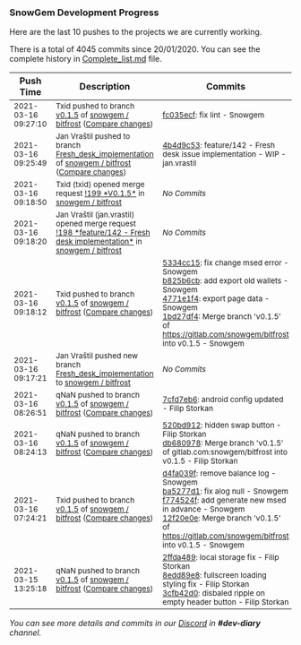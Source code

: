 
### SnowGem Development Progress

Here are the last 10 pushes to the projects we are currently working.

There is a total of 4045 commits since 20/01/2020. You can see the complete history in
 [Complete_list.md](Complete_list.md) file.

| Push Time | Description | Commits |
| --- | --- | --- |
| <sub>2021-03-16 09:27:10</sub> | <sub>Txid pushed to branch [v0\.1\.5](https://gitlab.com/snowgem/bitfrost/commits/v0.1.5) of [snowgem / bitfrost](https://gitlab.com/snowgem/bitfrost) ([Compare changes](https://gitlab.com/snowgem/bitfrost/compare/1bd27df46fe82367f9480a77af2206542441b8f4...fc035ecfa6a5fa801b655a0e6f247c36fe8d2ffd))</sub> | <sub>[fc035ecf](https://gitlab.com/snowgem/bitfrost/-/commit/fc035ecfa6a5fa801b655a0e6f247c36fe8d2ffd): fix lint - Snowgem</sub> |
| <sub>2021-03-16 09:25:49</sub> | <sub>Jan Vraštil pushed to branch [Fresh\_desk\_implementation](https://gitlab.com/snowgem/bitfrost/commits/Fresh_desk_implementation) of [snowgem / bitfrost](https://gitlab.com/snowgem/bitfrost) ([Compare changes](https://gitlab.com/snowgem/bitfrost/compare/0b689c0e3a3fd95c4ddb55ae97abdadefaa8a47e...4b4d9c533a25ca207979ecb5a44d49d7a5af12fc))</sub> | <sub>[4b4d9c53](https://gitlab.com/snowgem/bitfrost/-/commit/4b4d9c533a25ca207979ecb5a44d49d7a5af12fc): feature/142 - Fresh desk issue implementation - WIP - jan.vrastil</sub> |
| <sub>2021-03-16 09:18:50</sub> | <sub>Txid (txid) opened merge request [\!199 \*V0\.1\.5\*](https://gitlab.com/snowgem/bitfrost/-/merge_requests/199) in [snowgem / bitfrost](https://gitlab.com/snowgem/bitfrost)</sub> | <sub>_No Commits_</sub> |
| <sub>2021-03-16 09:18:20</sub> | <sub>Jan Vraštil (jan.vrastil) opened merge request [\!198 \*feature/142 \- Fresh desk implementation\*](https://gitlab.com/snowgem/bitfrost/-/merge_requests/198) in [snowgem / bitfrost](https://gitlab.com/snowgem/bitfrost)</sub> | <sub>_No Commits_</sub> |
| <sub>2021-03-16 09:18:12</sub> | <sub>Txid pushed to branch [v0\.1\.5](https://gitlab.com/snowgem/bitfrost/commits/v0.1.5) of [snowgem / bitfrost](https://gitlab.com/snowgem/bitfrost) ([Compare changes](https://gitlab.com/snowgem/bitfrost/compare/7cfd7eb6dc92c8021775e1a863c0c372e3634971...1bd27df46fe82367f9480a77af2206542441b8f4))</sub> | <sub>[5334cc15](https://gitlab.com/snowgem/bitfrost/-/commit/5334cc15b4a0eebd1a0b64330f32f70f0d992f30): fix change msed error - Snowgem<br>[b825b6cb](https://gitlab.com/snowgem/bitfrost/-/commit/b825b6cb2e000274f084c81840829217b466f155): add export old wallets - Snowgem<br>[4771e1f4](https://gitlab.com/snowgem/bitfrost/-/commit/4771e1f4c34c0481ab671431549f2c932be69cc8): export page data - Snowgem<br>[1bd27df4](https://gitlab.com/snowgem/bitfrost/-/commit/1bd27df46fe82367f9480a77af2206542441b8f4): Merge branch 'v0.1.5' of https://gitlab.com/snowgem/bitfrost into v0.1.5 - Snowgem</sub> |
| <sub>2021-03-16 09:17:21</sub> | <sub>Jan Vraštil pushed new branch [Fresh\_desk\_implementation](https://gitlab.com/snowgem/bitfrost/commits/Fresh_desk_implementation) to [snowgem / bitfrost](https://gitlab.com/snowgem/bitfrost)</sub> | <sub>_No Commits_</sub> |
| <sub>2021-03-16 08:26:51</sub> | <sub>qNaN pushed to branch [v0\.1\.5](https://gitlab.com/snowgem/bitfrost/commits/v0.1.5) of [snowgem / bitfrost](https://gitlab.com/snowgem/bitfrost) ([Compare changes](https://gitlab.com/snowgem/bitfrost/compare/db68097838fd03f20683a6ee72bdc9d43f14360b...7cfd7eb6dc92c8021775e1a863c0c372e3634971))</sub> | <sub>[7cfd7eb6](https://gitlab.com/snowgem/bitfrost/-/commit/7cfd7eb6dc92c8021775e1a863c0c372e3634971): android config updated - Filip Storkan</sub> |
| <sub>2021-03-16 08:24:13</sub> | <sub>qNaN pushed to branch [v0\.1\.5](https://gitlab.com/snowgem/bitfrost/commits/v0.1.5) of [snowgem / bitfrost](https://gitlab.com/snowgem/bitfrost) ([Compare changes](https://gitlab.com/snowgem/bitfrost/compare/12f20e0e1beb8acd9d390668c68b7576b2c76d01...db68097838fd03f20683a6ee72bdc9d43f14360b))</sub> | <sub>[520bd912](https://gitlab.com/snowgem/bitfrost/-/commit/520bd912f7c084932e3e5adddcc09b47c70356e7): hidden swap button - Filip Storkan<br>[db680978](https://gitlab.com/snowgem/bitfrost/-/commit/db68097838fd03f20683a6ee72bdc9d43f14360b): Merge branch 'v0.1.5' of gitlab.com:snowgem/bitfrost into v0.1.5 - Filip Storkan</sub> |
| <sub>2021-03-16 07:24:21</sub> | <sub>Txid pushed to branch [v0\.1\.5](https://gitlab.com/snowgem/bitfrost/commits/v0.1.5) of [snowgem / bitfrost](https://gitlab.com/snowgem/bitfrost) ([Compare changes](https://gitlab.com/snowgem/bitfrost/compare/3cfb42d0464ea090c43c292969833e4bd47d3034...12f20e0e1beb8acd9d390668c68b7576b2c76d01))</sub> | <sub>[d4fa039f](https://gitlab.com/snowgem/bitfrost/-/commit/d4fa039f5ab2af8f92758a71b1aefc6465acb63f): remove balance log - Snowgem<br>[ba5277d1](https://gitlab.com/snowgem/bitfrost/-/commit/ba5277d1d230f0931f0f9ff9985fda73bb7419c8): fix alog null - Snowgem<br>[f774524f](https://gitlab.com/snowgem/bitfrost/-/commit/f774524f5bf725d9106f622c8d468703186428f9): add generate new msed in advance - Snowgem<br>[12f20e0e](https://gitlab.com/snowgem/bitfrost/-/commit/12f20e0e1beb8acd9d390668c68b7576b2c76d01): Merge branch 'v0.1.5' of https://gitlab.com/snowgem/bitfrost into v0.1.5 - Snowgem</sub> |
| <sub>2021-03-15 13:25:18</sub> | <sub>qNaN pushed to branch [v0\.1\.5](https://gitlab.com/snowgem/bitfrost/commits/v0.1.5) of [snowgem / bitfrost](https://gitlab.com/snowgem/bitfrost) ([Compare changes](https://gitlab.com/snowgem/bitfrost/compare/c29467c3604daae71e64dc4c83ec5ff37c428905...3cfb42d0464ea090c43c292969833e4bd47d3034))</sub> | <sub>[2ffda489](https://gitlab.com/snowgem/bitfrost/-/commit/2ffda489e67453e5aebd58f33b3d90fd9b0ff4bb): local storage fix - Filip Storkan<br>[8edd89e8](https://gitlab.com/snowgem/bitfrost/-/commit/8edd89e835fcfea06b06154a22efad10471a7fcf): fullscreen loading styling fix - Filip Storkan<br>[3cfb42d0](https://gitlab.com/snowgem/bitfrost/-/commit/3cfb42d0464ea090c43c292969833e4bd47d3034): disbaled ripple on empty header button - Filip Storkan</sub> |

_You can see more details and commits in our [Discord](https://discord.gg/zumGnbg) in **#dev-diary** channel._
